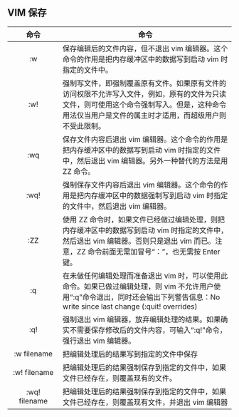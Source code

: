## VIM 保存

| <div style="width: 100px">命令</div> | <div style="text-align:center;">命令</div>                                                                                                                                                           |
| :----------------------------------: | :--------------------------------------------------------------------------------------------------------------------------------------------------------------------------------------------------- |
|                  :w                  | 保存编辑后的文件内容，但不退出 vim 编辑器。这个命令的作用是把内存缓冲区中的数据写到启动 vim 时指定的文件中。                                                                                         |
|                 :w!                  | 强制写文件，即强制覆盖原有文件。如果原有文件的访问权限不允许写入文件，例如，原有的文件为只读文件，则可使用这个命令强制写入。但是，这种命令用法仅当用户是文件的属主时才适用，而超级用户则不受此限制。 |
|                 :wq                  | 保存文件内容后退出 vim 编辑器。这个命令的作用是把内存缓冲区中的数据写到启动 vim 时指定的文件中，然后退出 vim 编辑器。另外一种替代的方法是用 ZZ 命令。                                                |
|                 :wq!                 | 强制保存文件内容后退出 vim 编辑器。这个命令的作用是把内存缓冲区中的数据强制写到启动 vim 时指定的文件中，然后退出 vim 编辑器。                                                                        |
|                 :ZZ                  | 使用 ZZ 命令时，如果文件已经做过编辑处理，则把内存缓冲区中的数据写到启动 vim 时指定的文件中，然后退出 vim 编辑器。否则只是退出 vim 而已。注意，ZZ 命令前面无需加冒号“：”，也无需按 Enter 键。        |
|                  :q                  | 在未做任何编辑处理而准备退出 vim 时，可以使用此命令。如果已做过编辑处理，则 vim 不允许用户使用“:q”命令退出，同时还会输出下列警告信息：No write since last change (:quit! overrides)                  |
|                 :q!                  | 强制退出 vim 编辑器，放弃编辑处理的结果。如果确实不需要保存修改后的文件内容，可输入“:q!”命令，强行退出 vim 编辑器。                                                                                  |
|             :w filename              | 把编辑处理后的结果写到指定的文件中保存                                                                                                                                                               |
|             :w! filename             | 把编辑处理后的结果强制保存到指定的文件中，如果文件已经存在，则覆盖现有的文件。                                                                                                                       |
|            :wq! filename             | 把编辑处理后的结果强制保存到指定的文件中，如果文件已经存在，则覆盖现有文件，并退出 vim 编辑器                                                                                                        |
